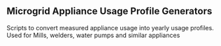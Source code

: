## Microgrid Appliance Usage Profile Generators

Scripts to convert measured appliance usage into yearly usage profiles. Used for Mills, welders, water pumps and similar appliances

